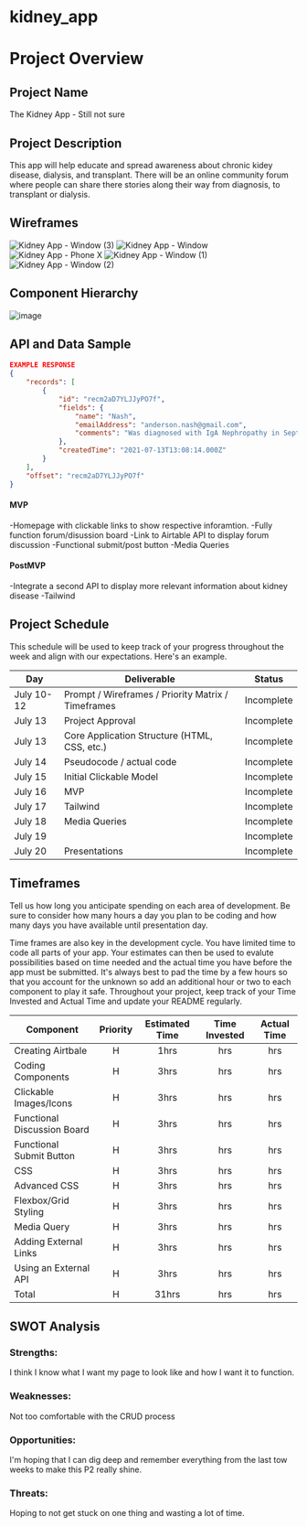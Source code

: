 # kidney_app

# Project Overview

## Project Name

The Kidney App - Still not sure

## Project Description

This app will help educate and spread awareness about chronic kidey disease, dialysis, and transplant. There will be an online community forum where people can share there stories along their way from diagnosis, to transplant or dialysis.

## Wireframes

![Kidney App - Window (3)](https://user-images.githubusercontent.com/82549011/125471638-5447330f-5301-4fe6-9e50-229106ca42bd.png)
![Kidney App - Window](https://user-images.githubusercontent.com/82549011/125471644-04e536de-4bc3-4bc4-b023-091f6af03468.png)
![Kidney App - Phone X](https://user-images.githubusercontent.com/82549011/125471647-53bd9f02-477f-47da-8675-e83920ed5387.png)
![Kidney App - Window (1)](https://user-images.githubusercontent.com/82549011/125471653-2ee3de8e-06a7-4046-a0de-d0573697f98a.png)
![Kidney App - Window (2)](https://user-images.githubusercontent.com/82549011/125471660-28a13978-21aa-49d0-97b8-aefafc2b1362.png)

## Component Hierarchy

![image](https://user-images.githubusercontent.com/82549011/125471854-3e93d386-1322-42c7-89dd-d187b913a910.png)

## API and Data Sample

```json
EXAMPLE RESPONSE
{
    "records": [
        {
            "id": "recm2aD7YLJJyPO7f",
            "fields": {
                "name": "Nash",
                "emailAddress": "anderson.nash@gmail.com",
                "comments": "Was diagnosed with IgA Nephropathy in September of 2000. It's been a long waiting game to find a living donor and to avoid dialysis. I was successful ..."
            },
            "createdTime": "2021-07-13T13:08:14.000Z"
        }
    ],
    "offset": "recm2aD7YLJJyPO7f"
}
```

#### MVP

-Homepage with clickable links to show respective inforamtion.
-Fully function forum/disussion board
-Link to Airtable API to display forum discussion
-Functional submit/post button
-Media Queries

#### PostMVP

-Integrate a second API to display more relevant information about kidney disease
-Tailwind

## Project Schedule

This schedule will be used to keep track of your progress throughout the week and align with our expectations. Here's an example.

| Day        | Deliverable                                        | Status     |
| ---------- | -------------------------------------------------- | ---------- |
| July 10-12 | Prompt / Wireframes / Priority Matrix / Timeframes | Incomplete |
| July 13    | Project Approval                                   | Incomplete |
| July 13    | Core Application Structure (HTML, CSS, etc.)       | Incomplete |
| July 14    | Pseudocode / actual code                           | Incomplete |
| July 15    | Initial Clickable Model                            | Incomplete |
| July 16    | MVP                                                | Incomplete |
| July 17    | Tailwind                                           | Incomplete |
| July 18    | Media Queries                                      | Incomplete |
| July 19    |                                                    | Incomplete |
| July 20    | Presentations                                      | Incomplete |

## Timeframes

Tell us how long you anticipate spending on each area of development. Be sure to consider how many hours a day you plan to be coding and how many days you have available until presentation day.

Time frames are also key in the development cycle. You have limited time to code all parts of your app. Your estimates can then be used to evalute possibilities based on time needed and the actual time you have before the app must be submitted. It's always best to pad the time by a few hours so that you account for the unknown so add an additional hour or two to each component to play it safe. Throughout your project, keep track of your Time Invested and Actual Time and update your README regularly.

| Component                   | Priority | Estimated Time | Time Invested | Actual Time |
| --------------------------- | :------: | :------------: | :-----------: | :---------: |
| Creating Airtbale           |    H     |      1hrs      |      hrs      |     hrs     |
| Coding Components           |    H     |      3hrs      |      hrs      |     hrs     |
| Clickable Images/Icons      |    H     |      3hrs      |      hrs      |     hrs     |
| Functional Discussion Board |    H     |      3hrs      |      hrs      |     hrs     |
| Functional Submit Button    |    H     |      3hrs      |      hrs      |     hrs     |
| CSS                         |    H     |      3hrs      |      hrs      |     hrs     |
| Advanced CSS                |    H     |      3hrs      |      hrs      |     hrs     |
| Flexbox/Grid Styling        |    H     |      3hrs      |      hrs      |     hrs     |
| Media Query                 |    H     |      3hrs      |      hrs      |     hrs     |
| Adding External Links       |    H     |      3hrs      |      hrs      |     hrs     |
| Using an External API       |    H     |      3hrs      |      hrs      |     hrs     |
| Total                       |    H     |     31hrs      |      hrs      |     hrs     |

## SWOT Analysis

### Strengths:

I think I know what I want my page to look like and how I want it to function.

### Weaknesses:

Not too comfortable with the CRUD process

### Opportunities:

I'm hoping that I can dig deep and remember everything from the last tow weeks to make this P2 really shine.

### Threats:

Hoping to not get stuck on one thing and wasting a lot of time.
